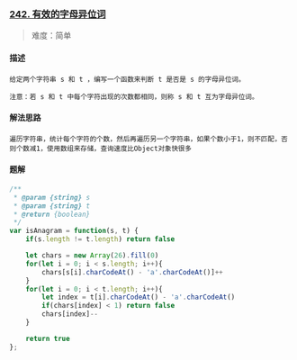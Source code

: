 ### [242. 有效的字母异位词](https://leetcode.cn/problems/valid-anagram/)

> 难度：简单

#### 描述
```
给定两个字符串 s 和 t ，编写一个函数来判断 t 是否是 s 的字母异位词。

注意：若 s 和 t 中每个字符出现的次数都相同，则称 s 和 t 互为字母异位词。
```

#### 解法思路
```
遍历字符串，统计每个字符的个数，然后再遍历另一个字符串，如果个数小于1，则不匹配，否则个数减1，使用数组来存储，查询速度比Object对象快很多
```

#### 题解

```JavaScript
/**
 * @param {string} s
 * @param {string} t
 * @return {boolean}
 */
var isAnagram = function(s, t) {
    if(s.length != t.length) return false

    let chars = new Array(26).fill(0)
    for(let i = 0; i < s.length; i++){
        chars[s[i].charCodeAt() - 'a'.charCodeAt()]++
    }
    for(let i = 0; i < t.length; i++){
        let index = t[i].charCodeAt() - 'a'.charCodeAt()
        if(chars[index] < 1) return false
        chars[index]--
    }

    return true
};
```
